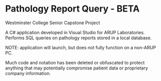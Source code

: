 # Pathology Report Query - BETA

Westminster College Senior Capstone Project

A C# application developed in Visual Studio for ARUP Laboratories.
Performs SQL queries on pathology reports stored in a local database.

NOTE: application will launch, but does not fully function on a non-ARUP PC.

Much code and notation has been deleted or obfuscated to protect anything that may potentially compromise
patient data or proprietary company information.